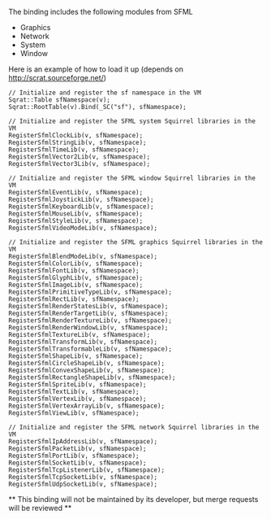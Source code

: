 The binding includes the following modules from SFML
* Graphics
* Network
* System
* Window

Here is an example of how to load it up (depends on http://scrat.sourceforge.net/)

    // Initialize and register the sf namespace in the VM
    Sqrat::Table sfNamespace(v);
    Sqrat::RootTable(v).Bind(_SC("sf"), sfNamespace);

    // Initialize and register the SFML system Squirrel libraries in the VM
    RegisterSfmlClockLib(v, sfNamespace);
    RegisterSfmlStringLib(v, sfNamespace);
    RegisterSfmlTimeLib(v, sfNamespace);
    RegisterSfmlVector2Lib(v, sfNamespace);
    RegisterSfmlVector3Lib(v, sfNamespace);

    // Initialize and register the SFML window Squirrel libraries in the VM
    RegisterSfmlEventLib(v, sfNamespace);
    RegisterSfmlJoystickLib(v, sfNamespace);
    RegisterSfmlKeyboardLib(v, sfNamespace);
    RegisterSfmlMouseLib(v, sfNamespace);
    RegisterSfmlStyleLib(v, sfNamespace);
    RegisterSfmlVideoModeLib(v, sfNamespace);

    // Initialize and register the SFML graphics Squirrel libraries in the VM
    RegisterSfmlBlendModeLib(v, sfNamespace);
    RegisterSfmlColorLib(v, sfNamespace);
    RegisterSfmlFontLib(v, sfNamespace);
    RegisterSfmlGlyphLib(v, sfNamespace);
    RegisterSfmlImageLib(v, sfNamespace);
    RegisterSfmlPrimitiveTypeLib(v, sfNamespace);
    RegisterSfmlRectLib(v, sfNamespace);
    RegisterSfmlRenderStatesLib(v, sfNamespace);
    RegisterSfmlRenderTargetLib(v, sfNamespace);
    RegisterSfmlRenderTextureLib(v, sfNamespace);
    RegisterSfmlRenderWindowLib(v, sfNamespace);
    RegisterSfmlTextureLib(v, sfNamespace);
    RegisterSfmlTransformLib(v, sfNamespace);
    RegisterSfmlTransformableLib(v, sfNamespace);
    RegisterSfmlShapeLib(v, sfNamespace);
    RegisterSfmlCircleShapeLib(v, sfNamespace);
    RegisterSfmlConvexShapeLib(v, sfNamespace);
    RegisterSfmlRectangleShapeLib(v, sfNamespace);
    RegisterSfmlSpriteLib(v, sfNamespace);
    RegisterSfmlTextLib(v, sfNamespace);
    RegisterSfmlVertexLib(v, sfNamespace);
    RegisterSfmlVertexArrayLib(v, sfNamespace);
    RegisterSfmlViewLib(v, sfNamespace);

    // Initialize and register the SFML network Squirrel libraries in the VM
    RegisterSfmlIpAddressLib(v, sfNamespace);
    RegisterSfmlPacketLib(v, sfNamespace);
    RegisterSfmlPortLib(v, sfNamespace);
    RegisterSfmlSocketLib(v, sfNamespace);
    RegisterSfmlTcpListenerLib(v, sfNamespace);
    RegisterSfmlTcpSocketLib(v, sfNamespace);
    RegisterSfmlUdpSocketLib(v, sfNamespace);


** This binding will not be maintained by its developer, but merge requests will be reviewed **
